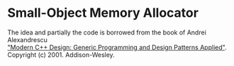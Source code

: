 # Small-Object Memory Allocator

The idea and partially the code is borrowed from the book of Andrei Alexandrescu  
["Modern C++ Design: Generic Programming and Design Patterns Applied"](https://www.amazon.com/Modern-Design-Generic-Programming-Patterns/dp/0201704315). Copyright (c) 2001. Addison-Wesley.
